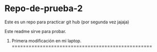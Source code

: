Repo-de-prueba-2
================

Este es un repo para practicar git hub (por segunda vez jajaja)

Este readme sirve para probar.

1. Primera modificación en mi laptop.
  ==================================================  
